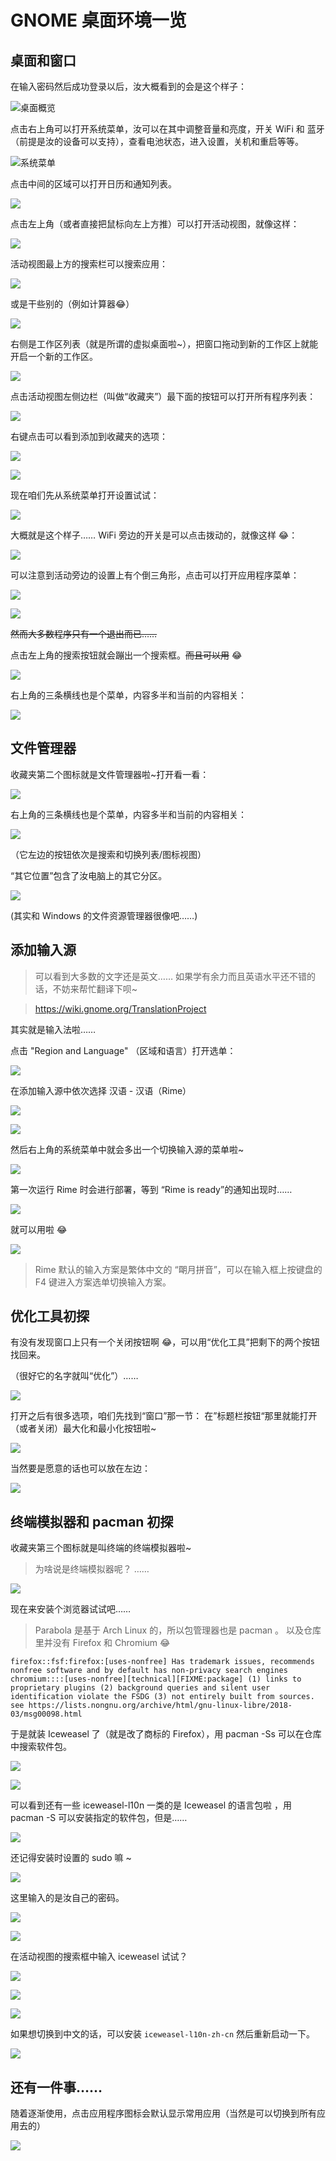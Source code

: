 # GNOME 桌面环境一览

## 桌面和窗口

在输入密码然后成功登录以后，汝大概看到的会是这个样子：

![桌面概览](/assets/exploring_gnome/2.png)

点击右上角可以打开系统菜单，汝可以在其中调整音量和亮度，开关 WiFi 和 蓝牙（前提是汝的设备可以支持），查看电池状态，进入设置，关机和重启等等。

![系统菜单](/assets/exploring_gnome/3.png)

点击中间的区域可以打开日历和通知列表。

![](/assets/exploring_gnome/4.png)

点击左上角（或者直接把鼠标向左上方推）可以打开活动视图，就像这样：

![](/assets/exploring_gnome/5.png)

活动视图最上方的搜索栏可以搜索应用：

![](/assets/exploring_gnome/6.png)

或是干些别的（例如计算器😂）

![](/assets/exploring_gnome/7.png)

右侧是工作区列表（就是所谓的虚拟桌面啦~），把窗口拖动到新的工作区上就能开启一个新的工作区。

![](/assets/exploring_gnome/8.png)

点击活动视图左侧边栏（叫做“收藏夹”）最下面的按钮可以打开所有程序列表：

![](/assets/exploring_gnome/27.png)

右键点击可以看到添加到收藏夹的选项：

![](/assets/exploring_gnome/28.png)

![](/assets/exploring_gnome/29.png)

现在咱们先从系统菜单打开设置试试：

![](/assets/exploring_gnome/9.png)

大概就是这个样子…… WiFi 旁边的开关是可以点击拨动的，就像这样 😂：

![](/assets/exploring_gnome/10.png)

可以注意到活动旁边的设置上有个倒三角形，点击可以打开应用程序菜单：

![](/assets/exploring_gnome/12.png)

![](/assets/exploring_gnome/13.png)

<s>然而大多数程序只有一个退出而已……</s>

点击左上角的搜索按钮就会蹦出一个搜索框。<s>而且可以用</s> 😂

![](/assets/exploring_gnome/14.png)

右上角的三条横线也是个菜单，内容多半和当前的内容相关：

![](/assets/exploring_gnome/15.png)

## 文件管理器

收藏夹第二个图标就是文件管理器啦~打开看一看：

![](/assets/exploring_gnome/44.png)

右上角的三条横线也是个菜单，内容多半和当前的内容相关：

![](/assets/exploring_gnome/47.png)

（它左边的按钮依次是搜索和切换列表/图标视图）

“其它位置”包含了汝电脑上的其它分区。

![](/assets/exploring_gnome/48.png)

(其实和 Windows 的文件资源管理器很像吧……)
## 添加输入源

> 可以看到大多数的文字还是英文…… 如果学有余力而且英语水平还不错的话，不妨来帮忙翻译下呗~ 

> https://wiki.gnome.org/TranslationProject

其实就是输入法啦……

点击 "Region and Language" （区域和语言）打开选单：

![](/assets/exploring_gnome/16.png)

在添加输入源中依次选择 汉语 - 汉语（Rime）

![](/assets/exploring_gnome/17.png)

![](/assets/exploring_gnome/18.png)

然后右上角的系统菜单中就会多出一个切换输入源的菜单啦~ 

![](/assets/exploring_gnome/19.png)

第一次运行 Rime 时会进行部署，等到 “Rime is ready”的通知出现时……

![](/assets/exploring_gnome/23.png)

就可以用啦 😂

![](/assets/exploring_gnome/26.png)

> Rime 默认的输入方案是繁体中文的 “朙月拼音”，可以在输入框上按键盘的 F4 键进入方案选单切换输入方案。

## 优化工具初探

有没有发现窗口上只有一个关闭按钮啊 😂，可以用“优化工具”把剩下的两个按钮找回来。

（很好它的名字就叫“优化”）……

![](/assets/exploring_gnome/29.png)

打开之后有很多选项，咱们先找到“窗口”那一节：
在”标题栏按钮“那里就能打开（或者关闭）最大化和最小化按钮啦~ 

![](/assets/exploring_gnome/30.png)

当然要是愿意的话也可以放在左边：

![](/assets/exploring_gnome/31.png)

## 终端模拟器和 pacman 初探

收藏夹第三个图标就是叫终端的终端模拟器啦~

> 为啥说是终端模拟器呢？ ……

![](/assets/exploring_gnome/32.png)

现在来安装个浏览器试试吧……

> Parabola 是基于 Arch Linux 的，所以包管理器也是 pacman 。
> 以及仓库里并没有 Firefox 和 Chromium 😂

```text
firefox::fsf:firefox:[uses-nonfree] Has trademark issues, recommends nonfree software and by default has non-privacy search engines
chromium::::[uses-nonfree][technical][FIXME:package] (1) links to proprietary plugins (2) background queries and silent user identification violate the FSDG (3) not entirely built from sources. see https://lists.nongnu.org/archive/html/gnu-linux-libre/2018-03/msg00098.html
```

于是就装 Iceweasel 了（就是改了商标的 Firefox），用 pacman -Ss 可以在仓库中搜索软件包。

![](/assets/exploring_gnome/33.png)

![](/assets/exploring_gnome/34.png)

可以看到还有一些 iceweasel-l10n 一类的是 Iceweasel 的语言包啦 ，用 pacman -S 可以安装指定的软件包，但是……

![](/assets/exploring_gnome/35.png)

还记得安装时设置的 sudo 嘛 ~

![](/assets/exploring_gnome/36.png)

这里输入的是汝自己的密码。

![](/assets/exploring_gnome/37.png)

![](/assets/exploring_gnome/38.png)

在活动视图的搜索框中输入 iceweasel 试试？

![](/assets/exploring_gnome/40.png)

![](/assets/exploring_gnome/41.png)

![](/assets/exploring_gnome/42.png)

如果想切换到中文的话，可以安装 `iceweasel-l10n-zh-cn` 然后重新启动一下。

![](/assets/exploring_gnome/43.png)

## 还有一件事……

随着逐渐使用，点击应用程序图标会默认显示常用应用（当然是可以切换到所有应用去的）

![](/assets/exploring_gnome/46.png)